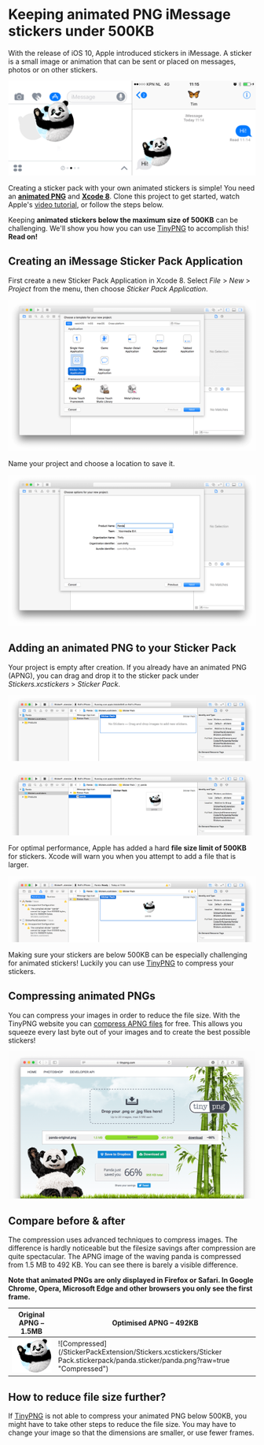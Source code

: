# Keeping animated PNG iMessage stickers under 500KB

With the release of iOS 10, Apple introduced stickers in iMessage. A sticker
is a small image or animation that can be sent or placed on messages, photos
or on other stickers.

![iMessage panda sticker](/Screenshots/sticker-example-animated.gif?raw=true "iMessage panda sticker")

Creating a sticker pack with your own animated stickers is simple! You need an
**[animated PNG](https://en.wikipedia.org/wiki/APNG)** and
**[Xcode 8](https://developer.apple.com/xcode/)**.
Clone this project to get started, watch Apple's
[video tutorial](https://developer.apple.com/videos/play/tutorials/building-sticker-packs/),
or follow the steps below.

Keeping **animated stickers below the maximum size of 500KB** can be
challenging. We'll show you how you can use [TinyPNG](https://tinypng.com) to
accomplish this! **Read on!**

## Creating an iMessage Sticker Pack Application

First create a new Sticker Pack Application in Xcode 8. Select *File* > *New* >
*Project* from the menu, then choose *Sticker Pack Application*.

![Create new project, step 1](/Screenshots/new-project-1.png?raw=true "Create new project, step 1")

Name your project and choose a location to save it.

![Create new project, step 2](/Screenshots/new-project-2.png?raw=true "Create new project, step 2")

## Adding an animated PNG to your Sticker Pack

Your project is empty after creation. If you already have an animated PNG
(APNG), you can drag and drop it to the sticker pack under
*Stickers.xcstickers* > *Sticker Pack*.

![Empty project](/Screenshots/project-empty.png?raw=true "Empty project")

![Drag and drop sticker](/Screenshots/project-panda.png?raw=true "Drag and drop sticker")

For optimal performance, Apple has added a hard **file size limit of 500KB**
for stickers. Xcode will warn you when you attempt to add a file that is
larger.

![Error when over 500KB](/Screenshots/project-too-large.png?raw=true "Error when over 500KB")

Making sure your stickers are below 500KB can be especially challenging for
animated stickers! Luckily you can use [TinyPNG](https://tinypng.com) to
compress your stickers.

## Compressing animated PNGs

You can compress your images in order to reduce the file size. With the
TinyPNG website you can [compress APNG files](https://tinypng.com) for free.
This allows you squeeze every last byte out of your images and to create the
best possible stickers!

![APNG is now under 500KB](/Screenshots/tinypng-compression.png?raw=true "APNG is now under 500KB")

## Compare before & after

The compression uses advanced techniques to compress images. The difference is
hardly noticeable but the filesize savings after compression are quite
spectacular. The APNG image of the waving panda is compressed from 1.5 MB to
492 KB. You can see there is barely a visible difference.

**Note that animated PNGs are only displayed in Firefox or Safari. In Google
Chrome, Opera, Microsoft Edge and other browsers you only see the first
frame.**

Original APNG – 1.5MB | Optimised APNG – 492KB
----------------------------- | ------------------------------
![Original](/Source/panda-original.png?raw=true "Original") | ![Compressed](/StickerPackExtension/Stickers.xcstickers/Sticker Pack.stickerpack/panda.sticker/panda.png?raw=true "Compressed")

## How to reduce file size further?

If [TinyPNG](https://tinypng.com) is not able to compress your animated PNG
below 500KB, you might have to take other steps to reduce the file size. You
may have to change your image so that the dimensions are smaller, or use fewer
frames.

